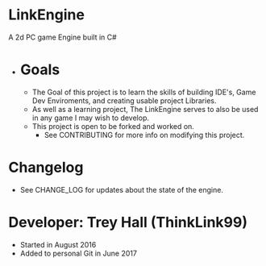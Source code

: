 # LinkEngine
A 2d PC game Engine built in C#
- # Goals
  - The Goal of this project is to learn the skills of building IDE's, Game Dev Enviroments, and creating usable project Libraries.
  - As well as a learning project, The LinkEngine serves to also be used in any game I may wish to develop.
  - This project is open to be forked and worked on. 
    - See CONTRIBUTING for more info on modifying this project.

# Changelog
 - See CHANGE_LOG for updates about the state of the engine.

# Developer: Trey Hall (ThinkLink99)
- Started in August 2016
- Added to personal Git in June 2017
